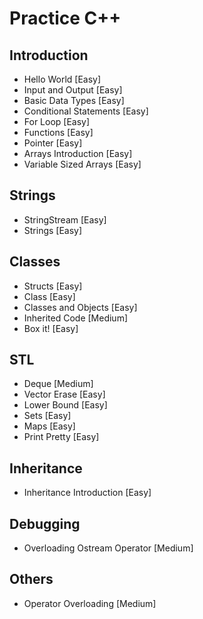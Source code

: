 # Practice C++

## Introduction
- Hello World [Easy]
- Input and Output [Easy]
- Basic Data Types [Easy]
- Conditional Statements [Easy]
- For Loop [Easy]
- Functions [Easy]
- Pointer [Easy]
- Arrays Introduction [Easy]
- Variable Sized Arrays [Easy]

## Strings
- StringStream [Easy]
- Strings [Easy]

## Classes
- Structs [Easy]
- Class [Easy]
- Classes and Objects [Easy]
- Inherited Code [Medium]
- Box it! [Easy]

## STL
- Deque [Medium]
- Vector Erase [Easy]
- Lower Bound [Easy]
- Sets [Easy]
- Maps [Easy]
- Print Pretty [Easy]

## Inheritance
- Inheritance Introduction [Easy]

## Debugging
- Overloading Ostream Operator [Medium]

## Others
- Operator Overloading [Medium]